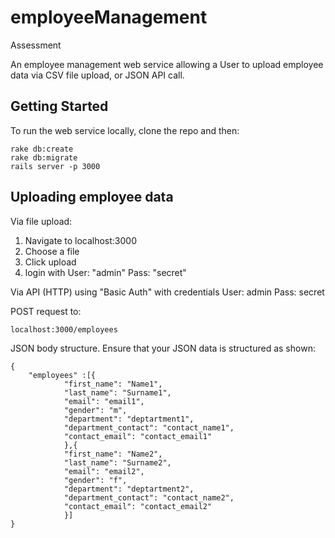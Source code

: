 # employeeManagement
Assessment

An employee management web service allowing a User to upload employee data via CSV file upload, or JSON API call.

## Getting Started

To run the web service locally, clone the repo and then:

```
rake db:create
rake db:migrate
rails server -p 3000
```

## Uploading employee data

Via file upload:

1. Navigate to localhost:3000
2. Choose a file
3. Click upload
4. login with User: "admin" Pass: "secret"

Via API (HTTP) using "Basic Auth" with credentials
User: admin
Pass: secret

POST request to:
```
localhost:3000/employees
```
JSON body structure. Ensure that your JSON data is structured as shown:
```
{
	"employees" :[{
	        "first_name": "Name1",
	        "last_name": "Surname1",
	        "email": "email1",
	        "gender": "m",
	        "department": "deptartment1",
	        "department_contact": "contact_name1",
	        "contact_email": "contact_email1"
	        },{
	        "first_name": "Name2",
	        "last_name": "Surname2",
	        "email": "email2",
	        "gender": "f",
	        "department": "deptartment2",
	        "department_contact": "contact_name2",
	        "contact_email": "contact_email2"
	        }]
}
```

